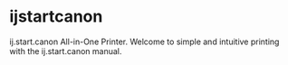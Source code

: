 # ijstartcanon
ij.start.canon All-in-One Printer. Welcome to simple and intuitive printing with the ij.start.canon manual.
